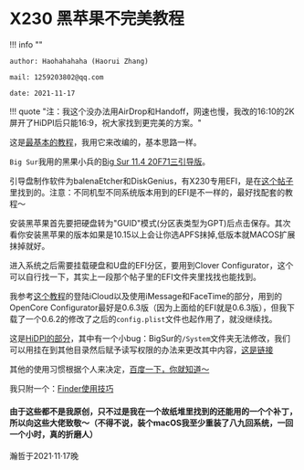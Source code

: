 # X230 黑苹果不完美教程

!!! info ""
    
    author: Haohahahaha (Haorui Zhang)
    
    mail: 1259203802@qq.com

    date: 2021-11-17

!!! quote "注：我这个没办法用AirDrop和Handoff，网速也慢，我改的16:10的2K屏开了HiDPI后只能16:9，祝大家找到更完美的方案。"

这是[最基本的教程](https://www.ibmnb.com/forum.php?mod=viewthread&tid=1857633)，我用它来改编的，基本思路一样。

`Big Sur`我用的黑果小兵的[Big Sur 11.4 20F71三引导版](https://mp.weixin.qq.com/s/OCIfBloDn7fUwlbgG_Hm-w)。

引导盘制作软件为balenaEtcher和DiskGenius，有X230专用EFI，是在[这个帖子](https://www.ibmnb.com/forum.php?mod=viewthread&tid=2001607&highlight=x230%2BBig)里找到的。注意：不同机型不同系统版本用到的EFI是不一样的，最好找配套的教程～

安装黑苹果首先要把硬盘转为"GUID"模式(分区表类型为GPT)后点击保存。其次看你安装黑苹果的版本如果是10.15以上会让你选APFS抹掉,低版本就MACOS扩展抹掉就好。

进入系统之后需要挂载硬盘和U盘的EFI分区，要用到Clover Configurator，这个可以自行找一下，其实上一段那个帖子里的EFI文件夹里找找也能找到。

我参考[这个教程](https://www.ibmnb.com/forum.php?mod=viewthread&tid=1743388)的登陆iCloud以及使用iMessage和FaceTime的部分，用到的OpenCore Configurator最好是0.6.3版（因为上面给的EFI就是0.6.3版），但我下载了一个0.6.2的修改了之后的`config.plist`文件也起作用了，就没继续找。

这是[HiDPI的部分](https://post.smzdm.com/p/alpzq4kg/)，其中有一个小bug：BigSur的`/System`文件夹无法修改，我们可以用挂在到其他目录然后赋予读写权限的办法来更改其中内容，[这是链接](https://www.zhihu.com/question/403361335/answer/1583471375)

其他的使用习惯根据个人来决定，[百度一下，你就知道～](https://www.baidu.com)

我只附一个：[Finder使用技巧](https://blog.csdn.net/weixin_39504171/article/details/103781678?utm_medium=distribute.pc_aggpage_search_result.none-task-blog-2~aggregatepage~first_rank_ecpm_v1~rank_v31_ecpm-1-103781678.pc_agg_new_rank&utm_term=macos+%E6%B7%BB%E5%8A%A0%E4%BD%8D%E7%BD%AE+%E8%AE%BF%E8%BE%BE&spm=1000.2123.3001.4430)

#### 由于这些都不是我原创，只不过是我在一个故纸堆里找到的还能用的一个个补丁，所以向这些大佬致敬～（不得不说，装个macOS我至少重装了八九回系统，一回一个小时，真的折磨人）

瀚哲于2021·11·17晚